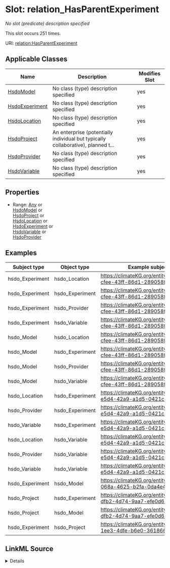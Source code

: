 

# Slot: relation_HasParentExperiment


_No slot (predicate) description specified_






This slot occurs 251 times.


URI: [relation:HasParentExperiment](http://relation.org/HasParentExperiment)



<!-- no inheritance hierarchy -->





## Applicable Classes

| Name | Description | Modifies Slot |
| --- | --- | --- |
| [HsdoModel](../classes/HsdoModel.md) | No class (type) description specified |  yes  |
| [HsdoExperiment](../classes/HsdoExperiment.md) | No class (type) description specified |  yes  |
| [HsdoLocation](../classes/HsdoLocation.md) | No class (type) description specified |  yes  |
| [HsdoProject](../classes/HsdoProject.md) | An enterprise (potentially individual but typically collaborative), planned t... |  yes  |
| [HsdoProvider](../classes/HsdoProvider.md) | No class (type) description specified |  yes  |
| [HsdoVariable](../classes/HsdoVariable.md) | No class (type) description specified |  yes  |







## Properties

* Range: [Any](../classes/Any.md)&nbsp;or&nbsp;<br />[HsdoModel](../classes/HsdoModel.md)&nbsp;or&nbsp;<br />[HsdoProject](../classes/HsdoProject.md)&nbsp;or&nbsp;<br />[HsdoLocation](../classes/HsdoLocation.md)&nbsp;or&nbsp;<br />[HsdoExperiment](../classes/HsdoExperiment.md)&nbsp;or&nbsp;<br />[HsdoVariable](../classes/HsdoVariable.md)&nbsp;or&nbsp;<br />[HsdoProvider](../classes/HsdoProvider.md)






## Examples

| Subject type | Object type | Example subject | Example object | Occurrences |
| --- | --- | --- | --- | --- |
| hsdo_Experiment | hsdo_Location | https://climateKG.org/entity/0f07d4c2-cfee-43ff-86d1-289058fe5050 | https://climateKG.org/entity/20dea6db-e5d4-42a9-a1d5-0421c65fced8 | 46 |
| hsdo_Experiment | hsdo_Experiment | https://climateKG.org/entity/0f07d4c2-cfee-43ff-86d1-289058fe5050 | https://climateKG.org/entity/20dea6db-e5d4-42a9-a1d5-0421c65fced8 | 251 |
| hsdo_Experiment | hsdo_Provider | https://climateKG.org/entity/0f07d4c2-cfee-43ff-86d1-289058fe5050 | https://climateKG.org/entity/20dea6db-e5d4-42a9-a1d5-0421c65fced8 | 49 |
| hsdo_Experiment | hsdo_Variable | https://climateKG.org/entity/0f07d4c2-cfee-43ff-86d1-289058fe5050 | https://climateKG.org/entity/20dea6db-e5d4-42a9-a1d5-0421c65fced8 | 142 |
| hsdo_Model | hsdo_Location | https://climateKG.org/entity/0f07d4c2-cfee-43ff-86d1-289058fe5050 | https://climateKG.org/entity/20dea6db-e5d4-42a9-a1d5-0421c65fced8 | 2 |
| hsdo_Model | hsdo_Experiment | https://climateKG.org/entity/0f07d4c2-cfee-43ff-86d1-289058fe5050 | https://climateKG.org/entity/20dea6db-e5d4-42a9-a1d5-0421c65fced8 | 2 |
| hsdo_Model | hsdo_Provider | https://climateKG.org/entity/0f07d4c2-cfee-43ff-86d1-289058fe5050 | https://climateKG.org/entity/20dea6db-e5d4-42a9-a1d5-0421c65fced8 | 2 |
| hsdo_Model | hsdo_Variable | https://climateKG.org/entity/0f07d4c2-cfee-43ff-86d1-289058fe5050 | https://climateKG.org/entity/20dea6db-e5d4-42a9-a1d5-0421c65fced8 | 2 |
| hsdo_Location | hsdo_Experiment | https://climateKG.org/entity/20dea6db-e5d4-42a9-a1d5-0421c65fced8 | https://climateKG.org/entity/1d9158d0-1467-463d-ad1e-f8ea254cf23f | 3 |
| hsdo_Provider | hsdo_Experiment | https://climateKG.org/entity/20dea6db-e5d4-42a9-a1d5-0421c65fced8 | https://climateKG.org/entity/1d9158d0-1467-463d-ad1e-f8ea254cf23f | 4 |
| hsdo_Variable | hsdo_Experiment | https://climateKG.org/entity/20dea6db-e5d4-42a9-a1d5-0421c65fced8 | https://climateKG.org/entity/1d9158d0-1467-463d-ad1e-f8ea254cf23f | 4 |
| hsdo_Location | hsdo_Variable | https://climateKG.org/entity/20dea6db-e5d4-42a9-a1d5-0421c65fced8 | https://climateKG.org/entity/9cb8f903-708a-4b88-be4a-ee05926e86c4 | 1 |
| hsdo_Provider | hsdo_Variable | https://climateKG.org/entity/20dea6db-e5d4-42a9-a1d5-0421c65fced8 | https://climateKG.org/entity/9cb8f903-708a-4b88-be4a-ee05926e86c4 | 1 |
| hsdo_Variable | hsdo_Variable | https://climateKG.org/entity/20dea6db-e5d4-42a9-a1d5-0421c65fced8 | https://climateKG.org/entity/9cb8f903-708a-4b88-be4a-ee05926e86c4 | 1 |
| hsdo_Experiment | hsdo_Model | https://climateKG.org/entity/3cfb2c57-068a-4625-b2fa-0da4e41b2fa2 | https://climateKG.org/entity/0f07d4c2-cfee-43ff-86d1-289058fe5050 | 12 |
| hsdo_Project | hsdo_Experiment | https://climateKG.org/entity/e3f2ed37-dfb2-4d74-9aa7-efe0d67fdd54 | https://climateKG.org/entity/0f07d4c2-cfee-43ff-86d1-289058fe5050 | 1 |
| hsdo_Project | hsdo_Model | https://climateKG.org/entity/e3f2ed37-dfb2-4d74-9aa7-efe0d67fdd54 | https://climateKG.org/entity/0f07d4c2-cfee-43ff-86d1-289058fe5050 | 1 |
| hsdo_Experiment | hsdo_Project | https://climateKG.org/entity/0ca398c8-1ee3-4dfe-b6e0-361866f5a8ea | https://climateKG.org/entity/cbab6fb9-2240-4fb4-97c0-6ec918ddd729 | 16 |




## LinkML Source

<details>

```yaml
name: relation_HasParentExperiment
annotations:
  count:
    tag: count
    value: 251
description: No slot (predicate) description specified
examples:
- object:
    example_object: https://climateKG.org/entity/20dea6db-e5d4-42a9-a1d5-0421c65fced8
    example_object_type: hsdo_Location
    example_predicate: relation:HasParentExperiment
    example_subject: https://climateKG.org/entity/0f07d4c2-cfee-43ff-86d1-289058fe5050
    example_subject_type: hsdo_Experiment
- object:
    example_object: https://climateKG.org/entity/20dea6db-e5d4-42a9-a1d5-0421c65fced8
    example_object_type: hsdo_Experiment
    example_predicate: relation:HasParentExperiment
    example_subject: https://climateKG.org/entity/0f07d4c2-cfee-43ff-86d1-289058fe5050
    example_subject_type: hsdo_Experiment
- object:
    example_object: https://climateKG.org/entity/20dea6db-e5d4-42a9-a1d5-0421c65fced8
    example_object_type: hsdo_Provider
    example_predicate: relation:HasParentExperiment
    example_subject: https://climateKG.org/entity/0f07d4c2-cfee-43ff-86d1-289058fe5050
    example_subject_type: hsdo_Experiment
- object:
    example_object: https://climateKG.org/entity/20dea6db-e5d4-42a9-a1d5-0421c65fced8
    example_object_type: hsdo_Variable
    example_predicate: relation:HasParentExperiment
    example_subject: https://climateKG.org/entity/0f07d4c2-cfee-43ff-86d1-289058fe5050
    example_subject_type: hsdo_Experiment
- object:
    example_object: https://climateKG.org/entity/20dea6db-e5d4-42a9-a1d5-0421c65fced8
    example_object_type: hsdo_Location
    example_predicate: relation:HasParentExperiment
    example_subject: https://climateKG.org/entity/0f07d4c2-cfee-43ff-86d1-289058fe5050
    example_subject_type: hsdo_Model
- object:
    example_object: https://climateKG.org/entity/20dea6db-e5d4-42a9-a1d5-0421c65fced8
    example_object_type: hsdo_Experiment
    example_predicate: relation:HasParentExperiment
    example_subject: https://climateKG.org/entity/0f07d4c2-cfee-43ff-86d1-289058fe5050
    example_subject_type: hsdo_Model
- object:
    example_object: https://climateKG.org/entity/20dea6db-e5d4-42a9-a1d5-0421c65fced8
    example_object_type: hsdo_Provider
    example_predicate: relation:HasParentExperiment
    example_subject: https://climateKG.org/entity/0f07d4c2-cfee-43ff-86d1-289058fe5050
    example_subject_type: hsdo_Model
- object:
    example_object: https://climateKG.org/entity/20dea6db-e5d4-42a9-a1d5-0421c65fced8
    example_object_type: hsdo_Variable
    example_predicate: relation:HasParentExperiment
    example_subject: https://climateKG.org/entity/0f07d4c2-cfee-43ff-86d1-289058fe5050
    example_subject_type: hsdo_Model
- object:
    example_object: https://climateKG.org/entity/1d9158d0-1467-463d-ad1e-f8ea254cf23f
    example_object_type: hsdo_Experiment
    example_predicate: relation:HasParentExperiment
    example_subject: https://climateKG.org/entity/20dea6db-e5d4-42a9-a1d5-0421c65fced8
    example_subject_type: hsdo_Location
- object:
    example_object: https://climateKG.org/entity/1d9158d0-1467-463d-ad1e-f8ea254cf23f
    example_object_type: hsdo_Experiment
    example_predicate: relation:HasParentExperiment
    example_subject: https://climateKG.org/entity/20dea6db-e5d4-42a9-a1d5-0421c65fced8
    example_subject_type: hsdo_Provider
- object:
    example_object: https://climateKG.org/entity/1d9158d0-1467-463d-ad1e-f8ea254cf23f
    example_object_type: hsdo_Experiment
    example_predicate: relation:HasParentExperiment
    example_subject: https://climateKG.org/entity/20dea6db-e5d4-42a9-a1d5-0421c65fced8
    example_subject_type: hsdo_Variable
- object:
    example_object: https://climateKG.org/entity/9cb8f903-708a-4b88-be4a-ee05926e86c4
    example_object_type: hsdo_Variable
    example_predicate: relation:HasParentExperiment
    example_subject: https://climateKG.org/entity/20dea6db-e5d4-42a9-a1d5-0421c65fced8
    example_subject_type: hsdo_Location
- object:
    example_object: https://climateKG.org/entity/9cb8f903-708a-4b88-be4a-ee05926e86c4
    example_object_type: hsdo_Variable
    example_predicate: relation:HasParentExperiment
    example_subject: https://climateKG.org/entity/20dea6db-e5d4-42a9-a1d5-0421c65fced8
    example_subject_type: hsdo_Provider
- object:
    example_object: https://climateKG.org/entity/9cb8f903-708a-4b88-be4a-ee05926e86c4
    example_object_type: hsdo_Variable
    example_predicate: relation:HasParentExperiment
    example_subject: https://climateKG.org/entity/20dea6db-e5d4-42a9-a1d5-0421c65fced8
    example_subject_type: hsdo_Variable
- object:
    example_object: https://climateKG.org/entity/0f07d4c2-cfee-43ff-86d1-289058fe5050
    example_object_type: hsdo_Model
    example_predicate: relation:HasParentExperiment
    example_subject: https://climateKG.org/entity/3cfb2c57-068a-4625-b2fa-0da4e41b2fa2
    example_subject_type: hsdo_Experiment
- object:
    example_object: https://climateKG.org/entity/0f07d4c2-cfee-43ff-86d1-289058fe5050
    example_object_type: hsdo_Experiment
    example_predicate: relation:HasParentExperiment
    example_subject: https://climateKG.org/entity/e3f2ed37-dfb2-4d74-9aa7-efe0d67fdd54
    example_subject_type: hsdo_Project
- object:
    example_object: https://climateKG.org/entity/0f07d4c2-cfee-43ff-86d1-289058fe5050
    example_object_type: hsdo_Model
    example_predicate: relation:HasParentExperiment
    example_subject: https://climateKG.org/entity/e3f2ed37-dfb2-4d74-9aa7-efe0d67fdd54
    example_subject_type: hsdo_Project
- object:
    example_object: https://climateKG.org/entity/cbab6fb9-2240-4fb4-97c0-6ec918ddd729
    example_object_type: hsdo_Project
    example_predicate: relation:HasParentExperiment
    example_subject: https://climateKG.org/entity/0ca398c8-1ee3-4dfe-b6e0-361866f5a8ea
    example_subject_type: hsdo_Experiment
from_schema: dream-kg
rank: 1000
slot_uri: relation:HasParentExperiment
alias: relation_HasParentExperiment
domain_of:
- hsdo_Experiment
- hsdo_Location
- hsdo_Model
- hsdo_Project
- hsdo_Provider
- hsdo_Variable
range: Any
any_of:
- range: hsdo_Model
- range: hsdo_Project
- range: hsdo_Location
- range: hsdo_Experiment
- range: hsdo_Variable
- range: hsdo_Provider

```
</details>